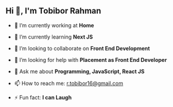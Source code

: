 <h2 style='text-align:center, color: blue, font-size: 25px;'>Hi 👋, I'm Tobibor Rahman</h2>


- 🔭 I’m currently working at **Home**
  
- 🌱 I’m currently learning **Next JS**
  
- 👯 I’m looking to collaborate on **Front End Development**
  
- 🤔 I’m looking for help with **Placement as Front End Developer**
  
- 💬 Ask me about **Programming, JavaScript, React JS**
  
- 📫 How to reach me: <span style="color:blue;">r.tobibor16@gmail.com</span>

- ⚡ Fun fact: **I can Laugh**


